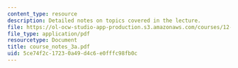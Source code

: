 ```yaml
---
content_type: resource
description: Detailed notes on topics covered in the lecture.
file: https://ol-ocw-studio-app-production.s3.amazonaws.com/courses/12-808-introduction-to-observational-physical-oceanography-fall-2004/5ce74f2c17230a49d4c6e0fffc98fb0c_course_notes_3a.pdf
file_type: application/pdf
resourcetype: Document
title: course_notes_3a.pdf
uid: 5ce74f2c-1723-0a49-d4c6-e0fffc98fb0c
---
```

